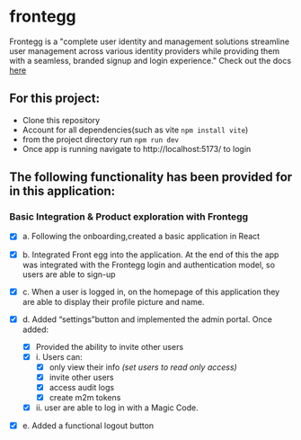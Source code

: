 # frontegg

 Frontegg is a "complete user identity and management solutions streamline user management across various identity providers while providing them with a seamless, branded signup and login experience."
 Check out the docs [here](https://docs.frontegg.com/docs/home-page)

 ## For this project: 
- Clone this repository
- Account for all dependencies(such as vite `npm install vite`) 
- from the project directory run `npm run dev` 
- Once app is running navigate to http://localhost:5173/ to login

## The following functionality has been provided for in this application:

### Basic Integration & Product exploration with Frontegg
- [x] a. Following the onboarding,created a basic application in React
- [x] b. Integrated Front egg into the application. At the end of this the app was integrated with the Frontegg login and authentication model, so users are able to sign-up
- [x] c. When a user is logged in, on the homepage of this application they are able to display their profile picture and name.
- [x] d. Added “settings”button and implemented the admin portal. Once added:
    - [x] Provided the ability to invite other users
    - [x] i. Users can:
        - [x] only view their info *(set users to read only access)*
        - [x] invite other users
        - [x] access audit logs
        - [x] create m2m tokens 
    - [x] ii. user are able to log in with a Magic Code.
- [x] e. Added a functional logout button
     
  
  
  
     






